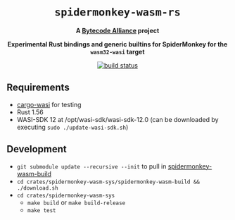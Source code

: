 <div align="center">
  <h1><code>spidermonkey-wasm-rs</code></h1>

  <strong>A <a href="https://bytecodealliance.org/">Bytecode Alliance</a> project</strong>
  <p>
    <strong>Experimental Rust bindings and generic builtins for SpiderMonkey for the <code>wasm32-wasi</code> target</strong>
  </p>
  <a href="https://github.com/bytecodealliance/spidermonkey-wasm-rs/actions?query=workflow%3ACI"><img src="https://github.com/bytecodealliance/spidermonkey-wasm-rs/workflows/CI/badge.svg" alt="build status" /></a>
</div>

## Requirements
- [cargo-wasi](https://github.com/bytecodealliance/cargo-wasi) for testing
- Rust 1.56
- WASI-SDK 12 at /opt/wasi-sdk/wasi-sdk-12.0 (can be downloaded by executing `sudo ./update-wasi-sdk.sh`)

## Development
- `git submodule update --recursive --init` to pull in [spidermonkey-wasm-build](https://github.com/bytecodealliance/spidermonkey-wasm-build)
- `cd crates/spidermonkey-wasm-sys/spidermonkey-wasm-build && ./download.sh`
- `cd crates/spidermonkey-wasm-sys`
  - `make build` or `make build-release`
  - `make test`



